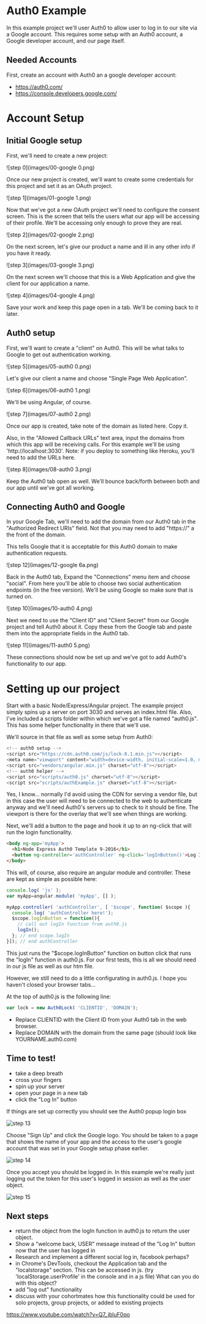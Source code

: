 Auth0 Example
=============

In this example project we'll user Auth0 to allow user to log in to our site via a Google account. This requires some setup with an Auth0 account, a Google developer account, and our page itself.

Needed Accounts
--------------
First, create an account with Auth0 an a google developer account:

* https://auth0.com/
* https://console.developers.google.com/

Account Setup
=============

Initial Google setup
--------------------
First, we'll need to create a new project:

![step 0](images/00-google 0.png)

Once our new project is created, we'll want to create some credentials for this project and set it as an OAuth project.

![step 1](images/01-google 1.png)

Now that we've got a new OAuth project we'll need to configure the consent screen. This is the screen that tells the users what our app will be accessing of their profile. We'll be accessing only enough to prove they are real.

![step 2](images/02-google 2.png)

On the next screen, let's give our product a name and ill in any other info if you have it ready.

![step 3](images/03-google 3.png)

On the next screen we'll choose that this is a Web Application and give the client for our application a name.

![step 4](images/04-google 4.png)

Save your work and keep this page open in a tab. We'll be coming back to it later.

Auth0 setup
-----------
First, we'll want to create a "client" on Auth0. This will be what talks to Google to get out authentication working.

![step 5](images/05-auth0 0.png)

Let's give our client a name and choose "Single Page Web Application".

![step 6](images/06-auth0 1.png)

We'll be using Angular, of course.

![step 7](images/07-auth0 2.png)

Once our app is created, take note of the domain as listed here. Copy it.

Also, in the "Allowed Callback URLs" text area, input the domains from which this app will be receiving calls. For this example we'll be using 'http://localhost:3030'.
Note: if you deploy to something like Heroku, you'll need to add the URLs here.

![step 8](images/08-auth0 3.png)

Keep the Auth0 tab open as well. We'll bounce back/forth between both and our app until we've got all working.

Connecting Auth0 and Google
---------------------------
In your Google Tab, we'll need to add the domain from our Auth0 tab in the "Authorized Redirect URIs" field. Not that you may need to add "https://" a the front of the domain.

This tells Google that it is acceptable for this Auth0 domain to make authentication requests.

![step 12](images/12-google 6a.png)

Back in the Auth0 tab, Expand the "Connections" menu item and choose "social". From here you'll be able to choose two social authentication endpoints (in the free version). We'll be using Google so make sure that is turned on.

![step 10](images/10-auth0 4.png)

Next we need to use the "Client ID" and "Client Secret" from our Google project and tell Auth0 about it. Copy these from the Google tab and paste them into the appropriate fields in the Auth0 tab.

![step 11](images/11-auth0 5.png)

These connections should now be set up and we've got to add Auth0's functionality to our app.


Setting up our project
======================
Start with a basic Node/Express/Angular project. The example project simply spins up a server on port 3030 and serves an index.html file. Also, I've included a scripts folder within which we've got a file named "auth0.js". This has some helper functionality in there that we'll use.

We'll source in that file as well as some setup from Auth0:

```javascript
<!-- auth0 setup -->
<script src="https://cdn.auth0.com/js/lock-8.1.min.js"></script>
<meta name="viewport" content="width=device-width, initial-scale=1.0, maximum-scale=1.0, user-scalable=no" />
<script src="vendors/angular.min.js" charset="utf-8"></script>
<!-- auth0 helper -->
<script src="scripts/auth0.js" charset="utf-8"></script>
<script src="scripts/authExample.js" charset="utf-8"></script>
```

Yes, I know... normally I'd avoid using the CDN for serving a vendor file, but in this case the user will need to be connected to the web to authenticate anyway and we'll need Auth0's servers up to check to it should be fine. The viewport is there for the overlay that we'll see when things are working.

Next, we'll add a button to the page and hook it up to an ng-click that will run the login functionality.

```html
<body ng-app='myApp'>
  <h1>Node Express Auth0 Template 9-2016</h1>
  <button ng-controller='authController' ng-click='logInButton()'>Log In</button>
</body>
```

This will, of course, also require an angular module and controller. These are kept as simple as possible here:

```javascript
console.log( 'js' );
var myApp=angular.module( 'myApp', [] );

myApp.controller( 'authController', [ '$scope', function( $scope ){
  console.log( 'authController here!');
  $scope.logInButton = function(){
    // call out logIn function from auth0.js
    logIn();
  }; // end scope.logIn
}]); // end authController
```

This just runs the "$scope.logInButton" function on button click that runs the "logIn" function in auth0.js. For our first tests, this is all we should need in our js file as well as our htm file.

However, we still need to do a little configurating in auth0.js. I hope you haven't closed your browser tabs...

At the top of auth0.js is the following line:

```javascript
var lock = new Auth0Lock( 'CLIENTID', 'DOMAIN');
```

* Replace CLIENTID with the Client ID from your Auth0 tab in the web browser.
* Replace DOMAIN with the domain from the same page (should look like YOURNAME.auth0.com)

Time to test!
-------------
* take a deep breath
* cross your fingers
* spin up your server
* open your page in a new tab
* click the "Log In" button

If things are set up correctly you should see the Auth0 popup login box

![step 13](images/13-signUp.png)

Choose "Sign Up" and click the Google logo. You should be taken to a page that shows the name of your app and the access to the user's google account that was set in your Google setup phase earlier.

![step 14](images/14-permissions.png)

Once you accept you should be logged in. In this example we're really just logging out the token for this user's logged in session as well as the user object.

![step 15](images/15-loggedIn.png)

Next steps
----------
* return the object from the logIn function in auth0.js to return the user object.
* Show a "welcome back, USER" message instead of the "Log In" button now that the user has logged in
* Research and implement a different social log in, facebook perhaps?
* in Chrome's DevTools, checkout the Application tab and the "localstorage" section. This can be accessed in js. (try 'localStorage.userProfile' in the console and in a js file) What can you do with this object?
* add "log out" functionality
* discuss with your cohortmates how this functionality could be used for solo projects, group projects, or added to existing projects

https://www.youtube.com/watch?v=Q7_jbluF0qo

